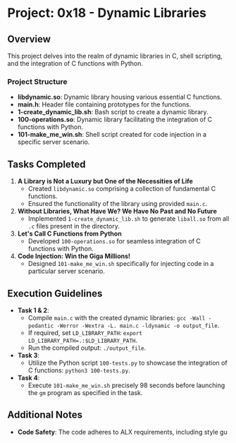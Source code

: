 # Project: 0x18 - Dynamic Libraries

## Overview
This project delves into the realm of dynamic libraries in C, shell scripting, and the integration of C functions with Python.

### Project Structure
- **libdynamic.so**: Dynamic library housing various essential C functions.
- **main.h**: Header file containing prototypes for the functions.
- **1-create_dynamic_lib.sh**: Bash script to create a dynamic library.
- **100-operations.so**: Dynamic library facilitating the integration of C functions with Python.
- **101-make_me_win.sh**: Shell script created for code injection in a specific server scenario.

## Tasks Completed
1. **A Library is Not a Luxury but One of the Necessities of Life**
    - Created `libdynamic.so` comprising a collection of fundamental C functions.
    - Ensured the functionality of the library using provided `main.c`.
2. **Without Libraries, What Have We? We Have No Past and No Future**
    - Implemented `1-create_dynamic_lib.sh` to generate `liball.so` from all `.c` files present in the directory.
3. **Let's Call C Functions from Python**
    - Developed `100-operations.so` for seamless integration of C functions with Python.
4. **Code Injection: Win the Giga Millions!**
    - Designed `101-make_me_win.sh` specifically for injecting code in a particular server scenario.

## Execution Guidelines
- **Task 1 & 2**:
    - Compile `main.c` with the created dynamic libraries: `gcc -Wall -pedantic -Werror -Wextra -L. main.c -ldynamic -o output_file`.
    - If required, set `LD_LIBRARY_PATH`: `export LD_LIBRARY_PATH=.:$LD_LIBRARY_PATH`.
    - Run the compiled output: `./output_file`.
- **Task 3**:
    - Utilize the Python script `100-tests.py` to showcase the integration of C functions: `python3 100-tests.py`.
- **Task 4**:
    - Execute `101-make_me_win.sh` precisely 98 seconds before launching the `gm` program as specified in the task.

## Additional Notes
- **Code Safety**: The code adheres to ALX requirements, including style gu
